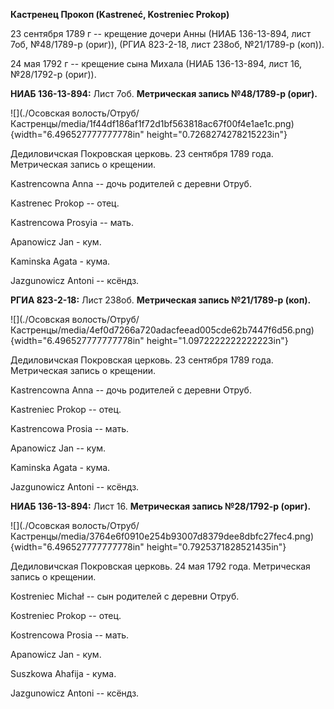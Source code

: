 **Кастренец Прокоп (Kastreneć, Kostreniec Prokop)**

23 сентября 1789 г -- крещение дочери Анны (НИАБ 136-13-894, лист 7об,
№48/1789-р (ориг)), (РГИА 823-2-18, лист 238об, №21/1789-р (коп)).

24 мая 1792 г -- крещение сына Михала (НИАБ 136-13-894, лист 16,
№28/1792-р (ориг)).

**НИАБ 136-13-894:** Лист 7об. **Метрическая запись №48/1789-р (ориг).**

![](./Осовская волость/Отруб/Кастренцы/media/1f44df186af1f72d1bf563818ac67f00f4e1ae1c.png){width="6.496527777777778in"
height="0.7268274278215223in"}

Дедиловичская Покровская церковь. 23 сентября 1789 года. Метрическая
запись о крещении.

Kastrencowna Anna -- дочь родителей с деревни Отруб.

Kastrenec Prokop -- отец.

Kastrencowa Prosyia -- мать.

Apanowicz Jan - кум.

Kaminska Agata - кума.

Jazgunowicz Antoni -- ксёндз.

**РГИА 823-2-18:** Лист 238об. **Метрическая запись №21/1789-р (коп).**

![](./Осовская волость/Отруб/Кастренцы/media/4ef0d7266a720adacfeead005cde62b7447f6d56.png){width="6.496527777777778in"
height="1.0972222222222223in"}

Дедиловичская Покровская церковь. 23 сентября 1789 года. Метрическая
запись о крещении.

Kastrencowna Anna -- дочь родителей с деревни Отруб.

Kastreniec Prokop -- отец.

Kastrencowa Prosia -- мать.

Apanowicz Jan -- кум.

Kaminska Agata - кума.

Jazgunowicz Antoni -- ксёндз.

**НИАБ 136-13-894:** Лист 16. **Метрическая запись №28/1792-р (ориг).**

![](./Осовская волость/Отруб/Кастренцы/media/3764e6f0910e254b93007d8379dee8dbfc27fec4.png){width="6.496527777777778in"
height="0.7925371828521435in"}

Дедиловичская Покровская церковь. 24 мая 1792 года. Метрическая запись о
крещении.

Kostreniec Michał -- сын родителей с деревни Отруб.

Kostreniec Prokop -- отец.

Kostrencowa Prosia -- мать.

Apanowicz Jan - кум.

Suszkowa Ahafija - кума.

Jazgunowicz Antoni -- ксёндз.

